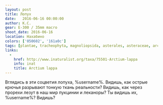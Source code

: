 ```yaml
---
layout: post
title: Лопух
date:   2016-06-16 00:00:00
author: К.С.
gear: E-300 / 35mm macro
shoot_date: 2016-06-16
location: Нахабино
colors: ['050602', '161a0c']
tags: [plantae, tracheophyta, magnoliopsida, asterales, asteraceae, arctium, arctium lappa]
links:
  -
    href: http://www.inaturalist.org/taxa/75501-Arctium-lappa
    info: inat
    title: Arctium lappa
---
```


Вглядись в эти соцветия лопуха, %username%. Видишь, как острые крючья разрывают тонкую ткань реальности? Видишь, как через прорехи лезут в наш мир пукцинии и леканоры? Ты видишь их, %username%? Видишь?
